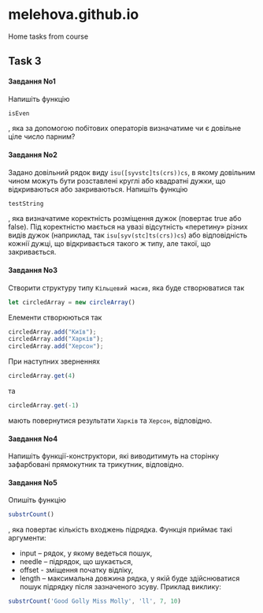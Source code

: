 # melehova.github.io

Home tasks from course

## Task 3

#### Завдання No1

Напишіть функцію
```js
isEven
```
, яка за допомогою побітових операторів визначатиме
чи є довільне ціле число парним?

#### Завдання No2

Задано довільний рядок виду 
`isu([syvstc]ts(crs))cs`, в якому довільним чином
можуть бути розставлені круглі або квадратні дужки, що відкриваються або
закриваються. Напишіть функцію 
```js
testString
```
, яка визначатиме коректність
розміщення дужок (повертає true або false). Під коректністю мається на увазі
відсутність «перетину» різних видів дужок (наприклад, так `isu[syv(stc]ts(crs))cs`) або відповідність кожнії дужці, що відкривається такого
ж типу, але такої, що закривається.

#### Завдання No3

Створити структуру типу `Кільцевий масив`, яка буде створюватися так 
```js
let circledArray = new circleArray()
```
Елементи створюються так
```js
circledArray.add("Київ");
circledArray.add("Харків");
circledArray.add("Херсон");
```
При наступних зверненнях 
```js
circledArray.get(4)
```
та 
```js
circledArray.get(-1)
```
мають
повернутися результати `Харків` та `Херсон`, відповідно.

#### Завдання No4

Напишіть функції-конструктори, які виводитимуть на сторінку зафарбовані
прямокутник та трикутник, відповідно.

#### Завдання No5

Опишіть функцію 
```js
substrCount()
```
, яка повертає кількість входжень підрядка.
Функція приймає такі аргументи: 
- input – рядок, у якому ведеться пошук, 
- needle – підрядок, що шукається, 
- offset - зміщення початку відліку, 
- length – максимальна довжина рядка, у якій буде здійснюватися пошук підрядку після
зазначеного зсуву. 
Приклад виклику: 
```js
substrCount('Good Golly Miss Molly', 'll', 7, 10)
```
